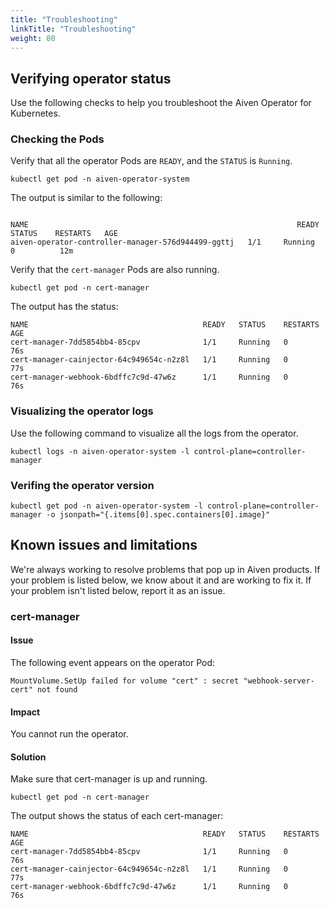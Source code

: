 ```yaml
---
title: "Troubleshooting"
linkTitle: "Troubleshooting"
weight: 80
---
```


## Verifying operator status

Use the following checks to help you troubleshoot the Aiven Operator for Kubernetes.

### Checking the Pods

Verify that all the operator Pods are `READY`, and the `STATUS` is `Running`.

```shell
kubectl get pod -n aiven-operator-system
```

The output is similar to the following:

```{ .shell .no-copy }

NAME                                                            READY   STATUS    RESTARTS   AGE
aiven-operator-controller-manager-576d944499-ggttj   1/1     Running   0          12m
```

Verify that the `cert-manager` Pods are also running.

```shell
kubectl get pod -n cert-manager
```

The output has the status:

```{ .shell .no-copy }
NAME                                       READY   STATUS    RESTARTS   AGE
cert-manager-7dd5854bb4-85cpv              1/1     Running   0          76s
cert-manager-cainjector-64c949654c-n2z8l   1/1     Running   0          77s
cert-manager-webhook-6bdffc7c9d-47w6z      1/1     Running   0          76s
```

### Visualizing the operator logs

Use the following command to visualize all the logs from the operator.

```shell
kubectl logs -n aiven-operator-system -l control-plane=controller-manager
```

### Verifing the operator version

```shell
kubectl get pod -n aiven-operator-system -l control-plane=controller-manager -o jsonpath="{.items[0].spec.containers[0].image}"
```

## Known issues and limitations

We're always working to resolve problems that pop up in Aiven products. If your problem is listed below, we know about
it and are working to fix it. If your problem isn't listed below, report it as an issue.

### cert-manager

#### Issue

The following event appears on the operator Pod:

```{ .shell .no-copy }
MountVolume.SetUp failed for volume "cert" : secret "webhook-server-cert" not found
```

#### Impact

You cannot run the operator.

#### Solution

Make sure that cert-manager is up and running.

```shell
kubectl get pod -n cert-manager
```

The output shows the status of each cert-manager:

```{ .shell .no-copy }
NAME                                       READY   STATUS    RESTARTS   AGE
cert-manager-7dd5854bb4-85cpv              1/1     Running   0          76s
cert-manager-cainjector-64c949654c-n2z8l   1/1     Running   0          77s
cert-manager-webhook-6bdffc7c9d-47w6z      1/1     Running   0          76s
```
